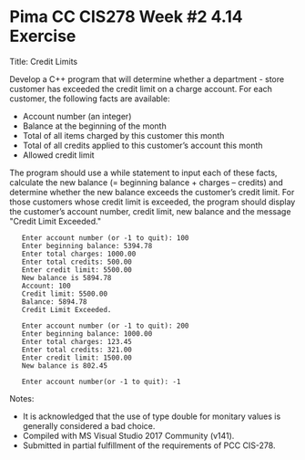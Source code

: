 # Pima CC CIS278 Week #2 4.14 Exercise

Title: Credit Limits

Develop a C++ program that will determine whether a department - store customer has exceeded the credit limit on a charge account. For each customer, the following facts are available:
* Account number (an integer)
* Balance at the beginning of the month
* Total of all items charged by this customer this month
* Total of all credits applied to this customer’s account this month
* Allowed credit limit

The program should use a while statement to input each of these facts, calculate the new balance (= beginning balance + charges – credits) and determine whether the new balance exceeds the customer’s credit limit. For those customers whose credit limit is exceeded, the program should display the customer’s account number, credit limit, new balance and the message "Credit Limit Exceeded."
```text
   Enter account number (or -1 to quit): 100
   Enter beginning balance: 5394.78
   Enter total charges: 1000.00
   Enter total credits: 500.00
   Enter credit limit: 5500.00
   New balance is 5894.78
   Account: 100
   Credit limit: 5500.00
   Balance: 5894.78
   Credit Limit Exceeded.

   Enter account number (or -1 to quit): 200
   Enter beginning balance: 1000.00
   Enter total charges: 123.45
   Enter total credits: 321.00
   Enter credit limit: 1500.00
   New balance is 802.45

   Enter account number(or -1 to quit): -1
```
Notes:
* It is acknowledged that the use of type double for monitary values is generally considered a bad choice.
* Compiled with MS Visual Studio 2017 Community (v141).
* Submitted in partial fulfillment of the requirements of PCC CIS-278.
